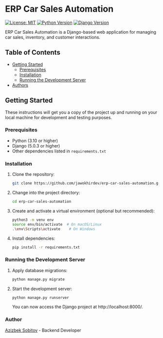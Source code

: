 # ERP Car Sales Automation

[![License: MIT](https://img.shields.io/badge/License-MIT-yellow.svg)](https://opensource.org/licenses/MIT)
[![Python Version](https://img.shields.io/badge/Python-3.10-blue.svg)](https://www.python.org/downloads/release/python-310/)
[![Django Version](https://img.shields.io/badge/Django-5.0.3-green.svg)](https://docs.djangoproject.com/en/5.0/)

ERP Car Sales Automation is a Django-based web application for managing car sales, inventory, and customer interactions.

## Table of Contents

- [Getting Started](#getting-started)
  - [Prerequisites](#prerequisites)
  - [Installation](#installation)
  - [Running the Development Server](#running-the-development-server)
- [Authors](#author)

## Getting Started

These instructions will get you a copy of the project up and running on your local machine for development and testing purposes.

### Prerequisites

- Python (3.10 or higher)
- Django (5.0.3 or higher)
- Other dependencies listed in `requirements.txt`

### Installation

1. Clone the repository:

   ```bash
   git clone https://github.com/jawokhirdev/erp-car-sales-automation.git
2. Change into the project directory:
   ```bash
   cd erp-car-sales-automation
3. Create and activate a virtual environment (optional but recommended):
   ```bash
   python3 -m venv env
   source env/bin/activate  # On macOS/Linux
   .\env\Scripts\activate    # On Windows
4. Install dependencies:
   ```bash
   pip install -r requirements.txt

### Running the Development Server
1. Apply database migrations:
   ```bash
   python manage.py migrate
2. Start the development server:
   ```bash
   python manage.py runserver
   ```
   You can now access the Django project at http://localhost:8000/.


### Author
   [Azizbek Sobitov](https://github.com/asobitov2005) - Backend Developer

    



